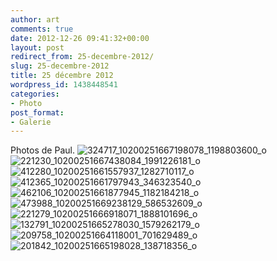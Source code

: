 ```yaml
---
author: art
comments: true
date: 2012-12-26 09:41:32+00:00
layout: post
redirect_from: 25-decembre-2012/
slug: 25-decembre-2012
title: 25 décembre 2012
wordpress_id: 1438448541
categories:
- Photo
post_format:
- Galerie
---
```


Photos de Paul. 
![324717_10200251667198078_1198803600_o](https://static.irz.fr/2012/12/324717_10200251667198078_1198803600_o.jpg) ![221230_10200251667438084_1991226181_o](https://static.irz.fr/2012/12/221230_10200251667438084_1991226181_o.jpg) ![412280_10200251661557937_1282710117_o](https://static.irz.fr/2012/12/412280_10200251661557937_1282710117_o.jpg) ![412365_10200251661797943_346323540_o](https://static.irz.fr/2012/12/412365_10200251661797943_346323540_o.jpg) ![462106_10200251661877945_1182184218_o](https://static.irz.fr/2012/12/462106_10200251661877945_1182184218_o.jpg) ![473988_10200251669238129_586532609_o](https://static.irz.fr/2012/12/473988_10200251669238129_586532609_o.jpg) ![221279_10200251666918071_1888101696_o](https://static.irz.fr/2012/12/221279_10200251666918071_1888101696_o.jpg) ![132791_10200251665278030_1579262179_o](https://static.irz.fr/2012/12/132791_10200251665278030_1579262179_o.jpg) ![209758_10200251664118001_701629489_o](https://static.irz.fr/2012/12/209758_10200251664118001_701629489_o.jpg) ![201842_10200251665198028_138718356_o](https://static.irz.fr/2012/12/201842_10200251665198028_138718356_o.jpg)
